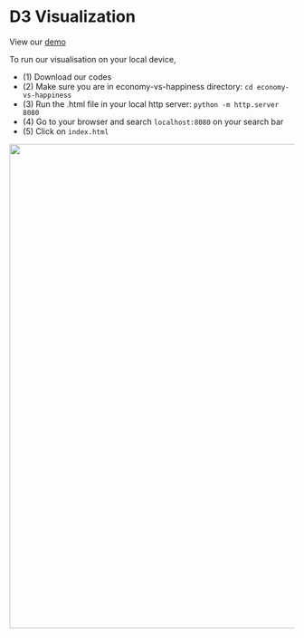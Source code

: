 # D3 Visualization

View our [demo](https://sheryll2019.github.io/economy-vs-happiness/)

To run our visualisation on your local device,

- (1) Download our codes
- (2) Make sure you are in economy-vs-happiness directory: `cd economy-vs-happiness`
- (3) Run the .html file in your local http server: `python -m http.server 8080`
- (4) Go to your browser and search `localhost:8080` on your search bar
- (5) Click on `index.html`


<img width="855" src="https://github.com/sheryll2019/sheryll2019.github.io/assets/61812922/1ca5b959-d621-4d0e-96d5-1178f226f740">
